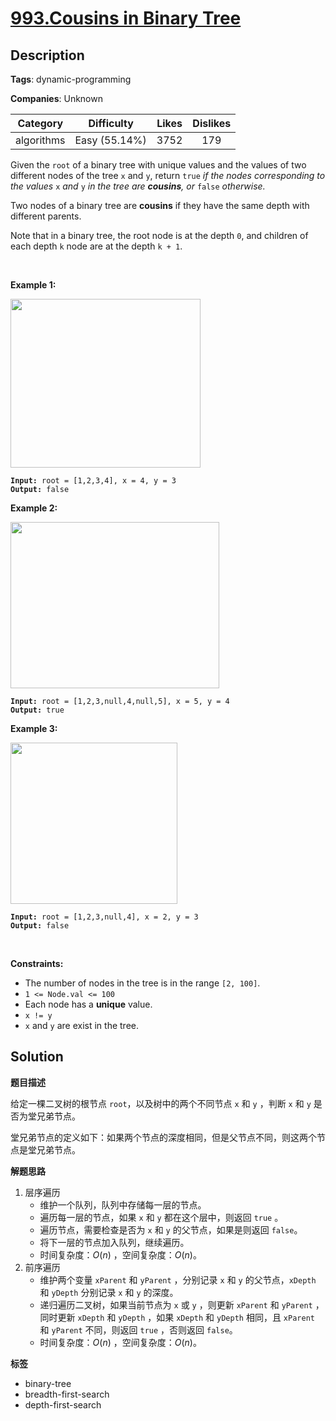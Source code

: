 # [993.Cousins in Binary Tree](https://leetcode.com/problems/cousins-in-binary-tree/description/)

## Description

**Tags**: dynamic-programming

**Companies**: Unknown

|  Category  |  Difficulty   | Likes | Dislikes |
| :--------: | :-----------: | :---: | :------: |
| algorithms | Easy (55.14%) | 3752  |   179    |

<p>Given the <code>root</code> of a binary tree with unique values and the values of two different nodes of the tree <code>x</code> and <code>y</code>, return <code>true</code> <em>if the nodes corresponding to the values </em><code>x</code><em> and </em><code>y</code><em> in the tree are <strong>cousins</strong>, or </em><code>false</code><em> otherwise.</em></p>
<p>Two nodes of a binary tree are <strong>cousins</strong> if they have the same depth with different parents.</p>
<p>Note that in a binary tree, the root node is at the depth <code>0</code>, and children of each depth <code>k</code> node are at the depth <code>k + 1</code>.</p>
<p>&nbsp;</p>
<p><strong class="example">Example 1:</strong></p>
<img alt="" src="https://assets.leetcode.com/uploads/2019/02/12/q1248-01.png" style="width: 304px; height: 270px;" />
<pre><code><strong>Input:</strong> root = [1,2,3,4], x = 4, y = 3
<strong>Output:</strong> false</code></pre>
<p><strong class="example">Example 2:</strong></p>
<img alt="" src="https://assets.leetcode.com/uploads/2019/02/12/q1248-02.png" style="width: 334px; height: 266px;" />
<pre><code><strong>Input:</strong> root = [1,2,3,null,4,null,5], x = 5, y = 4
<strong>Output:</strong> true</code></pre>
<p><strong class="example">Example 3:</strong></p>
<img alt="" src="https://assets.leetcode.com/uploads/2019/02/13/q1248-03.png" style="width: 267px; height: 258px;" />
<pre><code><strong>Input:</strong> root = [1,2,3,null,4], x = 2, y = 3
<strong>Output:</strong> false</code></pre>
<p>&nbsp;</p>
<p><strong>Constraints:</strong></p>
<ul>
  <li>The number of nodes in the tree is in the range <code>[2, 100]</code>.</li>
  <li><code>1 &lt;= Node.val &lt;= 100</code></li>
  <li>Each node has a <strong>unique</strong> value.</li>
  <li><code>x != y</code></li>
  <li><code>x</code> and <code>y</code> are exist in the tree.</li>
</ul>

## Solution

**题目描述**

给定一棵二叉树的根节点 `root`，以及树中的两个不同节点 `x` 和 `y` ，判断 `x` 和 `y` 是否为堂兄弟节点。

堂兄弟节点的定义如下：如果两个节点的深度相同，但是父节点不同，则这两个节点是堂兄弟节点。

**解题思路**

1. 层序遍历
   - 维护一个队列，队列中存储每一层的节点。
   - 遍历每一层的节点，如果 `x` 和 `y` 都在这个层中，则返回 `true` 。
   - 遍历节点，需要检查是否为 `x` 和 `y` 的父节点，如果是则返回 `false`。
   - 将下一层的节点加入队列，继续遍历。
   - 时间复杂度：$O(n)$ ，空间复杂度：$O(n)$。
2. 前序遍历
   - 维护两个变量 `xParent` 和 `yParent` ，分别记录 `x` 和 `y` 的父节点，`xDepth` 和 `yDepth` 分别记录 `x` 和 `y` 的深度。
   - 递归遍历二叉树，如果当前节点为 `x` 或 `y` ，则更新 `xParent` 和 `yParent` ，同时更新 `xDepth` 和 `yDepth` ，如果 `xDepth` 和 `yDepth` 相同，且 `xParent` 和 `yParent` 不同，则返回 `true` ，否则返回 `false`。
   - 时间复杂度：$O(n)$ ，空间复杂度：$O(n)$。

**标签**

- binary-tree
- breadth-first-search
- depth-first-search

